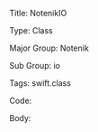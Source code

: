 Title:  NotenikIO

Type:   Class

Major Group: Notenik

Sub Group:   io

Tags:   swift.class

Code:



Body:



